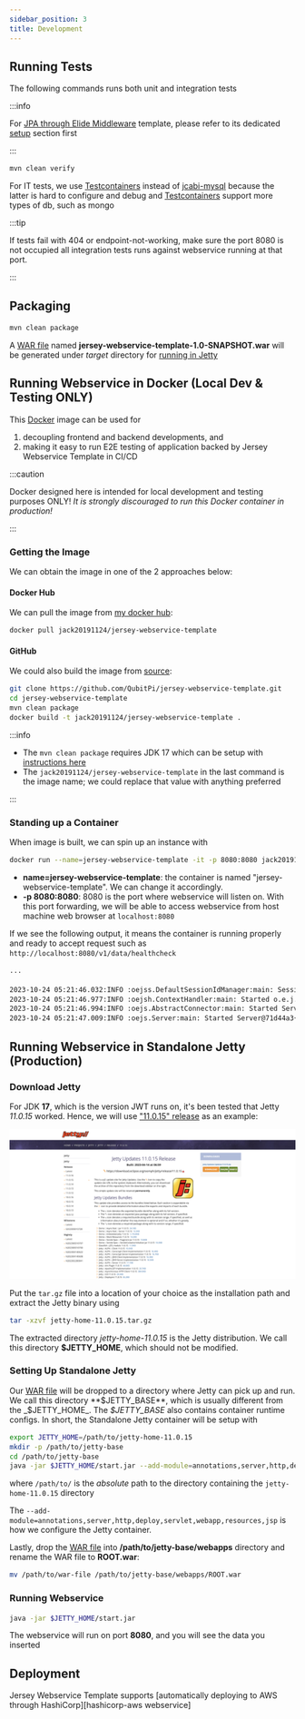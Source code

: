 ```yaml
---
sidebar_position: 3
title: Development
---
```


Running Tests
-------------

The following commands runs both unit and integration tests

:::info

<!-- markdown-link-check-disable -->
For [JPA through Elide Middleware](elide) template, please refer to its dedicated [setup](elide#setup) section first
<!-- markdown-link-check-enable -->

:::

```bash
mvn clean verify
```

For IT tests, we use [Testcontainers] instead of [jcabi-mysql] because the latter is hard to configure and debug and
[Testcontainers] support more types of db, such as mongo

:::tip

If tests fail with 404 or endpoint-not-working, make sure the port 8080 is not occupied all integration tests runs
against webservice running at that port.

:::

Packaging
---------

```bash
mvn clean package
```

A [WAR file](https://en.wikipedia.org/wiki/WAR_(file_format)) named **jersey-webservice-template-1.0-SNAPSHOT.war** will
be generated under _target_ directory for [running in Jetty](#running-in-standalone-jetty)

Running Webservice in Docker (Local Dev & Testing ONLY)
-------------------------------------------------------

This [Docker] image can be used for

1. decoupling frontend and backend developments, and
2. making it easy to run E2E testing of application backed by Jersey Webservice Template in CI/CD

:::caution

Docker designed here is intended for local development and testing purposes ONLY! _It is strongly discouraged
to run this Docker container in production!_

:::

### Getting the Image

We can obtain the image in one of the 2 approaches below:

#### Docker Hub

We can pull the image from [my docker hub](https://hub.docker.com/r/jack20191124/jersey-webservice-template/):

```bash
docker pull jack20191124/jersey-webservice-template
```

#### GitHub

We could also build the image from [source][Docker]:

```bash
git clone https://github.com/QubitPi/jersey-webservice-template.git
cd jersey-webservice-template
mvn clean package
docker build -t jack20191124/jersey-webservice-template .
```

:::info

<!-- markdown-link-check-disable -->

- The `mvn clean package` requires JDK 17 which can be setup with [instructions here](setup)
- The `jack20191124/jersey-webservice-template` in the last command is the image name; we could replace that value with
  anything preferred

<!-- markdown-link-check-enable -->

:::

### Standing up a Container

When image is built, we can spin up an instance with

```bash
docker run --name=jersey-webservice-template -it -p 8080:8080 jack20191124/jersey-webservice-template
```

- **name=jersey-webservice-template**: the container is named "jersey-webservice-template". We can change it
  accordingly.
- **-p 8080:8080**: 8080 is the port where webservice will listen on. With this port forwarding, we will be able to
  access webservice from host machine web browser at `localhost:8080`

If we see the following output, it means the container is running properly and ready to accept request such as
`http://localhost:8080/v1/data/healthcheck`

```bash
...

2023-10-24 05:21:46.032:INFO :oejss.DefaultSessionIdManager:main: Session workerName=node0
2023-10-24 05:21:46.977:INFO :oejsh.ContextHandler:main: Started o.e.j.w.WebAppContext@2892dae4{ROOT.war,/,file:///tmp/jetty-0_0_0_0-8080-ROOT_war-_-any-13760845903749066689/webapp/,AVAILABLE}{/jetty-base/webapps/ROOT.war}
2023-10-24 05:21:46.994:INFO :oejs.AbstractConnector:main: Started ServerConnector@5c8dfc08{HTTP/1.1, (http/1.1)}{0.0.0.0:8080}
2023-10-24 05:21:47.009:INFO :oejs.Server:main: Started Server@71d44a3{STARTING}[11.0.15,sto=5000] @2947ms
```

Running Webservice in Standalone Jetty (Production)
---------------------------------------------------

### Download Jetty

For JDK **17**, which is the version JWT runs on, it's been tested that Jetty _11.0.15_ worked. Hence, we will use
["11.0.15" release](https://repo1.maven.org/maven2/org/eclipse/jetty/jetty-home/11.0.15/jetty-home-11.0.15.tar.gz) as
an example:

![Error loading download-jetty.png](./img/download-jetty.png)

Put the `tar.gz` file into a location of your choice as the installation path and extract the Jetty binary using

```bash
tar -xzvf jetty-home-11.0.15.tar.gz
```

The extracted directory *jetty-home-11.0.15* is the Jetty distribution. We call this directory **$JETTY_HOME**, which
should not be modified.

### Setting Up Standalone Jetty

Our [WAR file](#packaging) will be dropped to a directory where Jetty can pick up and run. We call this directory
**$JETTY_BASE**, which is usually different from the _$JETTY_HOME_. The _$JETTY_BASE_ also contains container runtime
configs. In short, the Standalone Jetty container will be setup with

```bash
export JETTY_HOME=/path/to/jetty-home-11.0.15
mkdir -p /path/to/jetty-base
cd /path/to/jetty-base
java -jar $JETTY_HOME/start.jar --add-module=annotations,server,http,deploy,servlet,webapp,resources,jsp
```

where `/path/to/` is the _absolute_ path to the directory containing the `jetty-home-11.0.15` directory

The `--add-module=annotations,server,http,deploy,servlet,webapp,resources,jsp` is how we configure the Jetty
container.

Lastly, drop the [WAR file](#packaging) into **/path/to/jetty-base/webapps** directory and rename the WAR file to
**ROOT.war**:

```bash
mv /path/to/war-file /path/to/jetty-base/webapps/ROOT.war
```

### Running Webservice

```bash
java -jar $JETTY_HOME/start.jar
```

The webservice will run on port **8080**, and you will see the data you inserted

Deployment
----------

Jersey Webservice Template supports
[automatically deploying to AWS through HashiCorp][hashicorp-aws webservice]

[Docker]: https://github.com/QubitPi/jersey-webservice-template/blob/master/Dockerfile

[jcabi-mysql]: https://mysql.jcabi.com/

[Testcontainers]: https://qubitpi.github.io/testcontainers-java/
